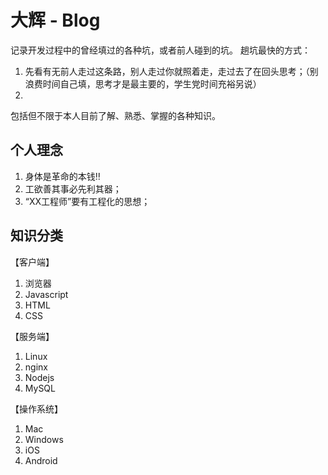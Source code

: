 # 大辉 - Blog

记录开发过程中的曾经填过的各种坑，或者前人碰到的坑。
趟坑最快的方式：

1. 先看有无前人走过这条路，别人走过你就照着走，走过去了在回头思考；（别浪费时间自己填，思考才是最主要的，学生党时间充裕另说）
2. 

    
包括但不限于本人目前了解、熟悉、掌握的各种知识。

## 个人理念
1. 身体是革命的本钱‼️
2. 工欲善其事必先利其器；
3. “XX工程师”要有工程化的思想；

## 知识分类
【客户端】    
1. 浏览器
2. Javascript
3. HTML
4. CSS  
  
【服务端】
1. Linux
2. nginx
3. Nodejs
4. MySQL

【操作系统】
1. Mac
2. Windows
3. iOS
4. Android